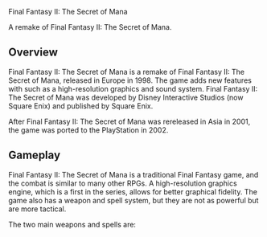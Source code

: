 Final Fantasy II: The Secret of Mana

A remake of Final Fantasy II: The Secret of Mana.

## Overview

Final Fantasy II: The Secret of Mana is a remake of Final Fantasy II: The Secret of Mana, released in Europe in 1998. The game adds new features with such as a high-resolution graphics and sound system. Final Fantasy II: The Secret of Mana was developed by Disney Interactive Studios (now Square Enix) and published by Square Enix.

After Final Fantasy II: The Secret of Mana was rereleased in Asia in 2001, the game was ported to the PlayStation in 2002.

## Gameplay

Final Fantasy II: The Secret of Mana is a traditional Final Fantasy game, and the combat is similar to many other RPGs. A high-resolution graphics engine, which is a first in the series, allows for better graphical fidelity. The game also has a weapon and spell system, but they are not as powerful but are more tactical.

The two main weapons and spells are: